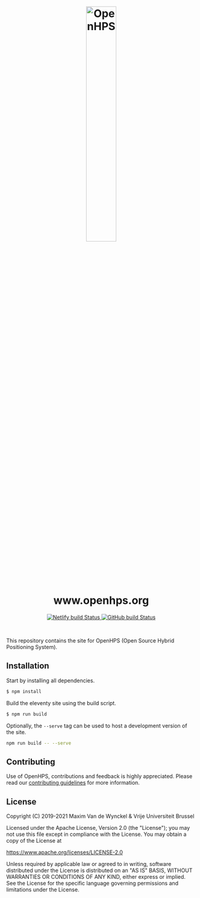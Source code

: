 <h1 align="center">
  <img alt="OpenHPS" src="https://openhps.org/images/logo_text-512.png" width="40%" /><br />
  www.openhps.org
</h1>
<p align="center">
    <a href="https://app.netlify.com/sites/openhps/deploys" target="_blank">
        <img alt="Netlify build Status" src="https://api.netlify.com/api/v1/badges/cd5b79e8-3390-4644-9c46-713285941835/deploy-status">
    </a>
    <a href="https://github.com/OpenHPS/openhps.org/actions/workflows/main.yml" target="_blank">
        <img alt="GitHub build Status" src="https://github.com/OpenHPS/openhps.org/actions/workflows/main.yml/badge.sv">
    </a>
</p>

<br />

This repository contains the site for OpenHPS (Open Source Hybrid Positioning System).

## Installation
Start by installing all dependencies.
```bash
$ npm install
```

Build the eleventy site using the build script.
```bash
$ npm run build
```

Optionally, the ```--serve``` tag can be used to host a development version of the site.
```bash
npm run build -- --serve
```

## Contributing
Use of OpenHPS, contributions and feedback is highly appreciated. Please read our [contributing guidelines](CONTRIBUTING.md) for more information.

## License
Copyright (C) 2019-2021 Maxim Van de Wynckel & Vrije Universiteit Brussel

Licensed under the Apache License, Version 2.0 (the "License"); you may not use this file except in compliance with the License. You may obtain a copy of the License at

https://www.apache.org/licenses/LICENSE-2.0

Unless required by applicable law or agreed to in writing, software distributed under the License is distributed on an "AS IS" BASIS, WITHOUT WARRANTIES OR CONDITIONS OF ANY KIND, either express or implied. See the License for the specific language governing permissions and limitations under the License.